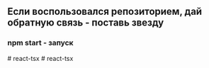 ## Если воспользовался репозиторием, дай обратную связь - поставь звезду

### npm start - запуск
#   r e a c t - t s x  
 #   r e a c t - t s x  
 